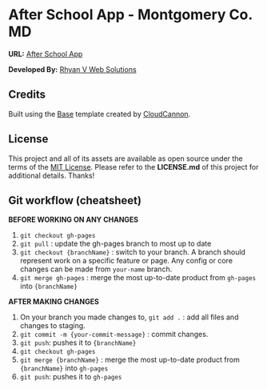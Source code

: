 # After School App - Montgomery Co. MD

**URL:** [After School App](https://rhyanvargas.github.io/rvwebsolutions/)

**Developed By:** [Rhyan V Web Solutions](https://rhyanvargas.github.io/rvwebsolutions/)

## Credits

Built using the [Base](https://github.com/CloudCannon/base-jekyll-template) template created by [CloudCannon](http://cloudcannon.com/).

## License

This project and all of its assets are available as open source under the terms of the [MIT License](https://opensource.org/licenses/MIT). Please refer to the **LICENSE.md** of this project for additional details. Thanks!

## Git workflow (cheatsheet)

**BEFORE WORKING ON ANY CHANGES**
1. `git checkout gh-pages`
2. `git pull` : update the gh-pages branch to most up to date
3. `git checkout {branchName}` : switch to your branch. A branch should represent work on a specific feature or page. Any config or core changes can be made from `your-name` branch.
4. `git merge gh-pages` : merge the most up-to-date product from `gh-pages` into `{branchName}`

**AFTER MAKING CHANGES**
1. On your branch you made changes to, `git add .` : add all files and changes to staging.
2. `git commit -m {your-commit-message}` : commit changes.
3. `git push`: pushes it to `{branchName}`
4. `git checkout gh-pages`
5. `git merge {branchName}` : merge the most up-to-date product from `{branchName}` into `gh-pages`
6. `git push`: pushes it to `gh-pages`
